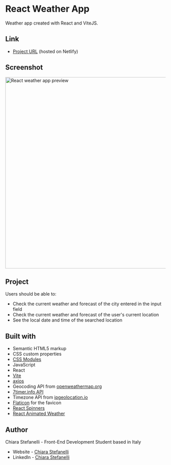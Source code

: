 # React Weather App

Weather app created with React and ViteJS.

## Link

- [Project URL](https://react-weather-forecast-website.netlify.app/) (hosted on Netlify)

## Screenshot

<img src="./screenshots/react-weather-app-preview.png" alt="React weather app preview" width="600px">

## Project

Users should be able to:

- Check the current weather and forecast of the city entered in the input field
- Check the current weather and forecast of the user's current location
- See the local date and time of the searched location

## Built with

- Semantic HTML5 markup
- CSS custom properties
- [CSS Modules](https://github.com/css-modules/css-modules)
- JavaScript
- React
- [Vite](https://vitejs.dev/)
- [axios](https://axios-http.com/)
- Geocoding API from [openweathermap.org](https://openweathermap.org/)
- [7timer.info API](http://www.7timer.info/doc.php)
- Timezone API from [ipgeolocation.io](https://ipgeolocation.io/)
- [Flaticon](https://www.flaticon.com/) for the favicon
- [React Spinners](https://www.npmjs.com/package/react-spinners)
- [React Animated Weather](https://www.npmjs.com/package/react-animated-weather)

## Author

Chiara Stefanelli - Front-End Development Student based in Italy

- Website - [Chiara Stefanelli](https://chiarastefanelli.netlify.app/)
- LinkedIn - [Chiara Stefanelli](https://www.linkedin.com/in/chiarastefanelli/?locale=en_US)
